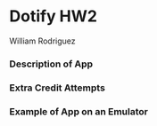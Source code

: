# Dotify HW2
William Rodriguez

### Description of App


### Extra Credit Attempts


### Example of App on an Emulator
